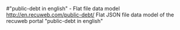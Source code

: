 #"public-debt in english" - Flat file data model
http://en.recuweb.com/public-debt/
Flat JSON file data model of the recuweb portal "public-debt in english"
